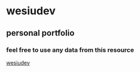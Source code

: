 # wesiudev
## personal portfolio
### feel free to use any data from this resource

[wesiudev](https://www.wesiu.dev)
